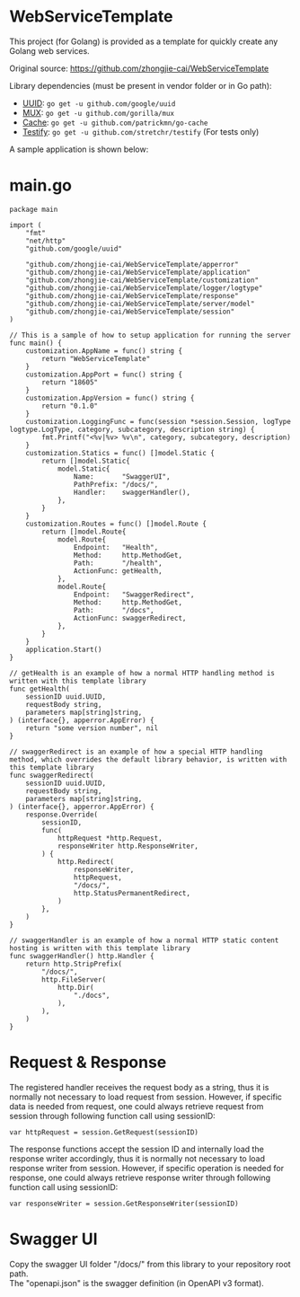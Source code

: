 # WebServiceTemplate
This project (for Golang) is provided as a template for quickly create any Golang web services.

Original source: https://github.com/zhongjie-cai/WebServiceTemplate

Library dependencies (must be present in vendor folder or in Go path):
* [UUID](https://github.com/google/uuid): `go get -u github.com/google/uuid`
* [MUX](https://github.com/gorilla/mux): `go get -u github.com/gorilla/mux`
* [Cache](https://github.com/patrickmn/go-cache): `go get -u github.com/patrickmn/go-cache`
* [Testify](https://github.com/stretchr/testify): `go get -u github.com/stretchr/testify` (For tests only)

A sample application is shown below:

# main.go
```golang
package main

import (
	"fmt"
	"net/http"
	"github.com/google/uuid"
	
	"github.com/zhongjie-cai/WebServiceTemplate/apperror"
	"github.com/zhongjie-cai/WebServiceTemplate/application"
	"github.com/zhongjie-cai/WebServiceTemplate/customization"
	"github.com/zhongjie-cai/WebServiceTemplate/logger/logtype"
	"github.com/zhongjie-cai/WebServiceTemplate/response"
	"github.com/zhongjie-cai/WebServiceTemplate/server/model"
	"github.com/zhongjie-cai/WebServiceTemplate/session"
)

// This is a sample of how to setup application for running the server
func main() {
	customization.AppName = func() string {
		return "WebServiceTemplate"
	}
	customization.AppPort = func() string {
		return "18605"
	}
	customization.AppVersion = func() string {
		return "0.1.0"
	}
	customization.LoggingFunc = func(session *session.Session, logType logtype.LogType, category, subcategory, description string) {
		fmt.Printf("<%v|%v> %v\n", category, subcategory, description)
	}
	customization.Statics = func() []model.Static {
		return []model.Static{
			model.Static{
				Name:       "SwaggerUI",
				PathPrefix: "/docs/",
				Handler:    swaggerHandler(),
			},
		}
	}
	customization.Routes = func() []model.Route {
		return []model.Route{
			model.Route{
				Endpoint:   "Health",
				Method:     http.MethodGet,
				Path:       "/health",
				ActionFunc: getHealth,
			},
			model.Route{
				Endpoint:   "SwaggerRedirect",
				Method:     http.MethodGet,
				Path:       "/docs",
				ActionFunc: swaggerRedirect,
			},
		}
	}
	application.Start()
}

// getHealth is an example of how a normal HTTP handling method is written with this template library
func getHealth(
	sessionID uuid.UUID,
	requestBody string,
	parameters map[string]string,
) (interface{}, apperror.AppError) {
	return "some version number", nil
}

// swaggerRedirect is an example of how a special HTTP handling method, which overrides the default library behavior, is written with this template library
func swaggerRedirect(
	sessionID uuid.UUID,
	requestBody string,
	parameters map[string]string,
) (interface{}, apperror.AppError) {
	response.Override(
		sessionID,
		func(
			httpRequest *http.Request,
			responseWriter http.ResponseWriter,
		) {
			http.Redirect(
				responseWriter,
				httpRequest,
				"/docs/",
				http.StatusPermanentRedirect,
			)
		},
	)
}

// swaggerHandler is an example of how a normal HTTP static content hosting is written with this template library
func swaggerHandler() http.Handler {
	return http.StripPrefix(
		"/docs/",
		http.FileServer(
			http.Dir(
				"./docs",
			),
		),
	)
}
```

# Request & Response

The registered handler receives the request body as a string, thus it is normally not necessary to load request from session.
However, if specific data is needed from request, one could always retrieve request from session through following function call using sessionID:

```golang
var httpRequest = session.GetRequest(sessionID)
```

The response functions accept the session ID and internally load the response writer accordingly, thus it is normally not necessary to load response writer from session.
However, if specific operation is needed for response, one could always retrieve response writer through following function call using sessionID:

```golang
var responseWriter = session.GetResponseWriter(sessionID)
```

# Swagger UI

Copy the swagger UI folder "/docs/" from this library to your repository root path.  
The "openapi.json" is the swagger definition (in OpenAPI v3 format).  
